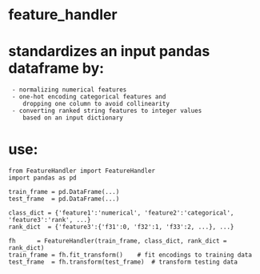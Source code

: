 # feature_handler
#
#	standardizes an input pandas dataframe by:
	 - normalizing numerical features
	 - one-hot encoding categorical features and 
	 	dropping one column to avoid collinearity
	 - converting ranked string features to integer values
	 	based on an input dictionary

# use:

	from FeatureHandler import FeatureHandler
	import pandas as pd

	train_frame = pd.DataFrame(...)
	test_frame  = pd.DataFrame(...)

	class_dict = {'feature1':'numerical', 'feature2':'categorical', 'feature3':'rank', ...}
	rank_dict  = {'feature3':{'f31':0, 'f32':1, 'f33':2, ...}, ...}

	fh 	    = FeatureHandler(train_frame, class_dict, rank_dict = rank_dict)
	train_frame = fh.fit_transform()	# fit encodings to training data
	test_frame  = fh.transform(test_frame)	# transform testing data

